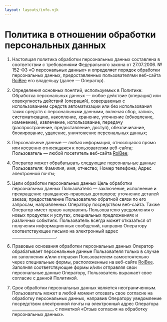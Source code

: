 ```yaml
---
layout: layouts/info.njk
---
```


# Политика в отношении обработки персональных данных

1. Настоящая политика обработки персональных данных составлена в соответствии с требованиями Федерального закона от 27.07.2006. № 152-ФЗ «О персональных данных» и определяет порядок обработки персональных данных, предоставленных пользователями веб-сайта [RoiBee](https://roibee.ru) его владельцу (далее — Оператор).

2. Определения основных понятий, используемых в Политике:
Обработка персональных данных — любое действие (операция) или совокупность действий (операций), совершаемых с использованием средств автоматизации или без использования таких средств с персональными данными, включая сбор, запись, систематизацию, накопление, хранение, уточнение (обновление, изменение), извлечение, использование, передачу (распространение, предоставление, доступ), обезличивание, блокирование, удаление, уничтожение персональных данных;

3. Персональные данные — любая информация, относящаяся прямо или косвенно относящаяся к пользователям веб-сайта;
Пользователь — любой посетитель веб-сайта [RoiBee](https://roibee.ru);

4. Оператор может обрабатывать следующие персональные данные Пользователя:
Фамилия, имя, отчество;
Номер телефона;
Адрес электронной почты;

5. Цели обработки персональных данных
Цель обработки персональных данных Пользователя — заключение, исполнение и прекращение гражданско-правовых договоров; уточнение деталей заказа; предоставление Пользователю обратной связи по его запросам, направленных Оператору посредством веб-сайта.
Также Оператор имеет право направлять Пользователю уведомления о новых продуктах и услугах, специальных предложениях и различных событиях. Пользователь всегда может отказаться от получения информационных сообщений, направив Оператору соответствующее письмо на электронный адрес ______________________.

6. Правовые основания обработки персональных данных
Оператор обрабатывает персональные данные Пользователя только в случае их заполнения и/или отправки Пользователем самостоятельно через специальные формы, расположенные на веб-сайте [RoiBee](https://roibee.ru). Заполняя соответствующие формы и/или отправляя свои персональные данные Оператору, Пользователь выражает свое согласие с данной Политикой.

7. Срок обработки персональных данных является неограниченным. Пользователь может в любой момент отозвать свое согласие на обработку персональных данных, направив Оператору уведомление посредством электронной почты на электронный адрес Оператора _____________________ с пометкой «Отзыв согласия на обработку персональных данных».
